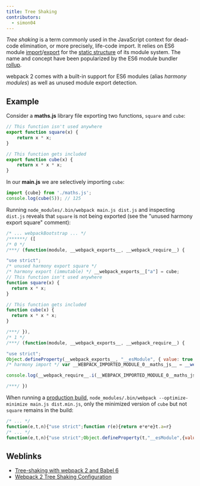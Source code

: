 ```yaml
---
title: Tree Shaking
contributors:
  - simon04
---
```


_Tree shaking_ is a term commonly used in the JavaScript context for dead-code elimination, or more precisely, life-code import. It relies on ES6 module [import](https://developer.mozilla.org//en-US/docs/Web/JavaScript/Reference/Statements/import)/[export](https://developer.mozilla.org//en-US/docs/Web/JavaScript/Reference/Statements/export) for the [static structure](http://exploringjs.com/es6/ch_modules.html#static-module-structure) of its module system. The name and concept have been popularized by the ES6 module bundler [rollup](https://github.com/rollup/rollup).

webpack 2 comes with a built-in support for ES6 modules (alias *harmony modules*) as well as unused module export detection.

## Example

Consider a **maths.js** library file exporting two functions, `square` and `cube`:
```javascript
// This function isn't used anywhere
export function square(x) {
	return x * x;
}

// This function gets included
export function cube(x) {
	return x * x * x;
}
```

In our **main.js** we are selectively importing `cube`:
```javascript
import {cube} from './maths.js';
console.log(cube(5)); // 125
```

Running `node_modules/.bin/webpack main.js dist.js` and inspecting `dist.js` reveals that `square` is not being exported (see the "unused harmony export square" comment):

```javascript
/* ... webpackBootstrap ... */
/******/ ([
/* 0 */
/***/ (function(module, __webpack_exports__, __webpack_require__) {

"use strict";
/* unused harmony export square */
/* harmony export (immutable) */ __webpack_exports__["a"] = cube;
// This function isn't used anywhere
function square(x) {
  return x * x;
}

// This function gets included
function cube(x) {
  return x * x * x;
}

/***/ }),
/* 1 */
/***/ (function(module, __webpack_exports__, __webpack_require__) {

"use strict";
Object.defineProperty(__webpack_exports__, "__esModule", { value: true });
/* harmony import */ var __WEBPACK_IMPORTED_MODULE_0__maths_js__ = __webpack_require__(0);

console.log(__webpack_require__.i(__WEBPACK_IMPORTED_MODULE_0__maths_js__["a" /* cube */])(5)); // 125

/***/ })
```

When running a [production build](/guides/production-build), `node_modules/.bin/webpack --optimize-minimize main.js dist.min.js`, only the minimized version of `cube` but not `square` remains in the build:

```javascript
/* ... */
function(e,t,n){"use strict";function r(e){return e*e*e}t.a=r}
/* ... */
function(e,t,n){"use strict";Object.defineProperty(t,"__esModule",{value:!0});var r=n(0);console.log(n.i(r.a)(5))}
```

## Weblinks

* [Tree-shaking with webpack 2 and Babel 6](http://www.2ality.com/2015/12/webpack-tree-shaking.html)
* [Webpack 2 Tree Shaking Configuration](https://medium.com/modus-create-front-end-development/webpack-2-tree-shaking-configuration-9f1de90f3233#.15tuaw71x)
